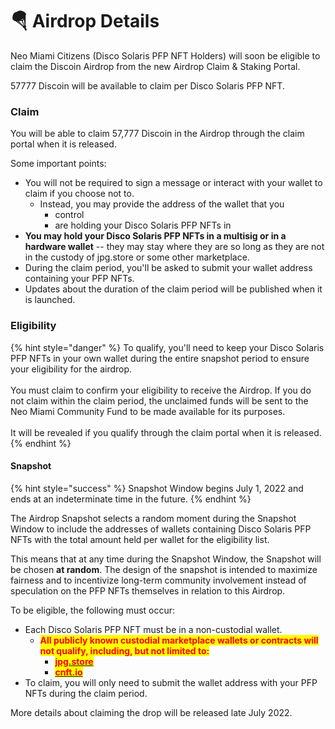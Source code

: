 # 🪂 Airdrop Details

Neo Miami Citizens (Disco Solaris PFP NFT Holders) will soon be eligible to claim the Discoin Airdrop from the new Airdrop Claim & Staking Portal.&#x20;

57777 Discoin will be available to claim per Disco Solaris PFP NFT.

### Claim

You will be able to claim 57,777 Discoin in the Airdrop through the claim portal when it is released.

Some important points:

* You will not be required to sign a message or interact with your wallet to claim if you choose not to.
  * Instead, you may provide the address of the wallet that you
    * control
    * are holding your Disco Solaris PFP NFTs in
* **You may hold your Disco Solaris PFP NFTs in a multisig or in a hardware wallet** -- they may stay where they are so long as they are not in the custody of jpg.store or some other marketplace.
* During the claim period, you'll be asked to submit your wallet address containing your PFP NFTs.&#x20;
* Updates about the duration of the claim period will be published when it is launched.

### Eligibility

{% hint style="danger" %}
To qualify, you'll need to keep your Disco Solaris PFP NFTs in your own wallet during the entire snapshot period to ensure your eligibility for the airdrop.\
\
You must claim to confirm your eligibility to receive the Airdrop. If you do not claim within the claim period, the unclaimed funds will be sent to the Neo Miami Community Fund to be made available for its purposes.\
\
It will be revealed if you qualify through the claim portal when it is released.
{% endhint %}

#### Snapshot

{% hint style="success" %}
Snapshot Window begins July 1, 2022 and ends at an indeterminate time in the future.
{% endhint %}

The Airdrop Snapshot selects a random moment during the Snapshot Window to include the addresses of wallets containing Disco Solaris PFP NFTs with the total amount held per wallet for the eligibility list.

This means that at any time during the Snapshot Window, the Snapshot will be chosen **at random**. The design of the snapshot is intended to maximize fairness and to incentivize long-term community involvement instead of speculation on the PFP NFTs themselves in relation to this Airdrop.

To be eligible, the following must occur:

* Each Disco Solaris PFP NFT must be in a non-custodial wallet.
  * <mark style="color:red;">**All publicly known custodial marketplace wallets or contracts will not qualify, including, but not limited to:**</mark>
    * <mark style="color:red;">****</mark>[<mark style="color:red;">**jpg.store**</mark>](https://www.jpg.store/)<mark style="color:red;">****</mark>
    * <mark style="color:red;">****</mark>[<mark style="color:red;">**cnft.io**</mark>](https://cnft.io/)<mark style="color:red;">****</mark>
* To claim, you will only need to submit the wallet address with your PFP NFTs during the claim period.

More details about claiming the drop will be released late July 2022.



